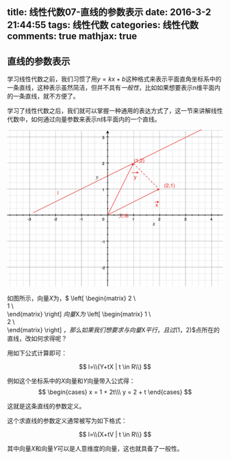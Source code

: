 title: 线性代数07-直线的参数表示
date: 2016-3-2 21:44:55
tags: 线性代数
categories: 线性代数
comments: true
mathjax: true
---

## 直线的参数表示

学习线性代数之前，我们习惯了用$y=kx+b$这种格式来表示平面直角坐标系中的一条直线，这种表示虽然简洁，但并不具有*一般性*，比如如果想要表示n维平面内的一条直线，就不方便了。

学习了线性代数之后，我们就可以掌握一种通用的表达方式了，这一节来讲解线性代数中，如何通过向量参数来表示n纬平面内的一个直线。

![](/img/la_07_01.png)

如图所示，向量$X$为，$
\left[
\begin{matrix}
 2  \\\
 1  \\\
\end{matrix}
\right]
$向量$X$为$
\left[
\begin{matrix}
 1  \\\
 2  \\\
\end{matrix}
\right]
$，那么如果我们想要求与向量$X$平行，且过$(1，2)$点所在的直线，改如何求得呢？

用如下公式计算即可：

$$
l=\\{Y+tX | t \in R\\}
$$

例如这个坐标系中的$X$向量和$Y$向量带入公式得：
$$ 
\begin{cases} 
x = 1 + 2t\\\
y = 2 + t
\end{cases} 
$$

这就是这条直线的参数定义。

这个求直线的参数定义通常被写为如下格式：

$$
l=\\{X+tV | t \in R\\}
$$

其中向量$X$和向量$Y$可以是人意维度的向量，这也就具备了一般性。
